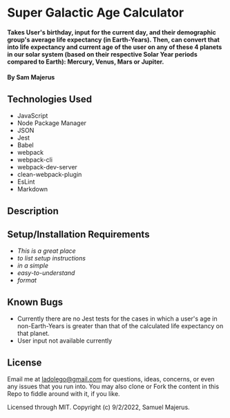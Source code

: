 # Super Galactic Age Calculator

#### Takes User's birthday, input for the current day, and their demographic group's average life expectancy (in Earth-Years). Then, can convert that into life expectancy and current age of the user on any of these 4 planets in our solar system (based on their respective Solar Year periods compared to Earth): Mercury, Venus, Mars or Jupiter.

#### By Sam Majerus


## Technologies Used

* JavaScript
* Node Package Manager
* JSON
* Jest
* Babel
* webpack
* webpack-cli 
* webpack-dev-server
* clean-webpack-plugin
* EsLint
* Markdown


## Description


## Setup/Installation Requirements

* _This is a great place_
* _to list setup instructions_
* _in a simple_
* _easy-to-understand_
* _format_


## Known Bugs

* Currently there are no Jest tests for the cases in which a user's age in non-Earth-Years is greater than that of the calculated life expectancy on that planet. 
* User input not available currently


## License
Email me at ladolego@gmail.com for questions, ideas, concerns, or even any issues that you run into. You may also clone or Fork the content in this Repo to fiddle around with it, if you like.

Licensed through MIT. Copyright (c) 9/2/2022, Samuel Majerus. 